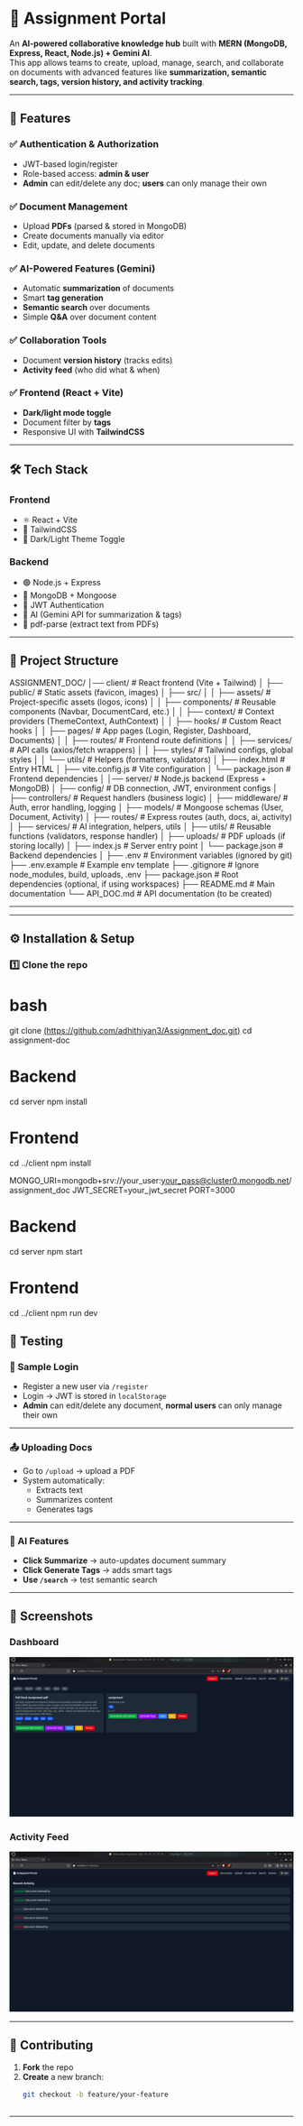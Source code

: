 # 📄 Assignment Portal

An **AI-powered collaborative knowledge hub** built with **MERN (MongoDB, Express, React, Node.js) + Gemini AI**.  
This app allows teams to create, upload, manage, search, and collaborate on documents with advanced features like **summarization, semantic search, tags, version history, and activity tracking**.

---

## 🚀 Features

### ✅ Authentication & Authorization
- JWT-based login/register  
- Role-based access: **admin & user**  
- **Admin** can edit/delete any doc; **users** can only manage their own  

### ✅ Document Management
- Upload **PDFs** (parsed & stored in MongoDB)  
- Create documents manually via editor  
- Edit, update, and delete documents  

### ✅ AI-Powered Features (Gemini)
- Automatic **summarization** of documents  
- Smart **tag generation**  
- **Semantic search** over documents  
- Simple **Q&A** over document content  

### ✅ Collaboration Tools
- Document **version history** (tracks edits)  
- **Activity feed** (who did what & when)  

### ✅ Frontend (React + Vite)
- **Dark/light mode toggle**  
- Document filter by **tags**  
- Responsive UI with **TailwindCSS**  

---

## 🛠️ Tech Stack

### Frontend
- ⚛️ React + Vite  
- 🎨 TailwindCSS  
- 🌙 Dark/Light Theme Toggle  

### Backend
- 🟢 Node.js + Express  
- 🍃 MongoDB + Mongoose  
- 🔐 JWT Authentication  
- 🤖 AI (Gemini API for summarization & tags)  
- 📄 pdf-parse (extract text from PDFs)  

---

## 📂 Project Structure
ASSIGNMENT_DOC/
│── client/                     # React frontend (Vite + Tailwind)
│   ├── public/                 # Static assets (favicon, images)
│   ├── src/
│   │   ├── assets/             # Project-specific assets (logos, icons)
│   │   ├── components/         # Reusable components (Navbar, DocumentCard, etc.)
│   │   ├── context/            # Context providers (ThemeContext, AuthContext)
│   │   ├── hooks/              # Custom React hooks
│   │   ├── pages/              # App pages (Login, Register, Dashboard, Documents)
│   │   ├── routes/             # Frontend route definitions
│   │   ├── services/           # API calls (axios/fetch wrappers)
│   │   ├── styles/             # Tailwind configs, global styles
│   │   └── utils/              # Helpers (formatters, validators)
│   ├── index.html              # Entry HTML
│   ├── vite.config.js          # Vite configuration
│   └── package.json            # Frontend dependencies
│
│── server/                     # Node.js backend (Express + MongoDB)
│   ├── config/                 # DB connection, JWT, environment configs
│   ├── controllers/            # Request handlers (business logic)
│   ├── middleware/             # Auth, error handling, logging
│   ├── models/                 # Mongoose schemas (User, Document, Activity)
│   ├── routes/                 # Express routes (auth, docs, ai, activity)
│   ├── services/               # AI integration, helpers, utils
│   ├── utils/                  # Reusable functions (validators, response handler)
│   ├── uploads/                # PDF uploads (if storing locally)
│   ├── index.js                # Server entry point
│   └── package.json            # Backend dependencies
│
├── .env                        # Environment variables (ignored by git)
├── .env.example                # Example env template
├── .gitignore                  # Ignore node_modules, build, uploads, .env
├── package.json                # Root dependencies (optional, if using workspaces)
├── README.md                   # Main documentation
└── API_DOC.md                  # API documentation (to be created)

---

---

## ⚙️ Installation & Setup

### 1️⃣ Clone the repo
# bash
git clone [(https://github.com/adhithiyan3/Assignment_doc.git)](https://github.com/adhithiyan3/Assignment_doc.git)
cd assignment-doc


# Backend
cd server
npm install

# Frontend
cd ../client
npm install


MONGO_URI=mongodb+srv://your_user:your_pass@cluster0.mongodb.net/assignment_doc
JWT_SECRET=your_jwt_secret
PORT=3000

# Backend
cd server
npm start

# Frontend
cd ../client
npm run dev
## 🧪 Testing

### 🔑 Sample Login
- Register a new user via `/register`
- Login → JWT is stored in `localStorage`
- **Admin** can edit/delete any document, **normal users** can only manage their own

---

### 📤 Uploading Docs
- Go to `/upload` → upload a PDF  
- System automatically:
  - Extracts text  
  - Summarizes content  
  - Generates tags  

---

### 🤖 AI Features
- **Click Summarize** → auto-updates document summary  
- **Click Generate Tags** → adds smart tags  
- **Use `/search`** → test semantic search  

---
## 📸 Screenshots

### Dashboard
![Dashboard](/assets/imagedoc.png)

### Activity Feed
![Activity Feed](/assets/imageact.png)


---

## 🤝 Contributing
1. **Fork** the repo  
2. **Create** a new branch:  
   ```bash
   git checkout -b feature/your-feature



---
